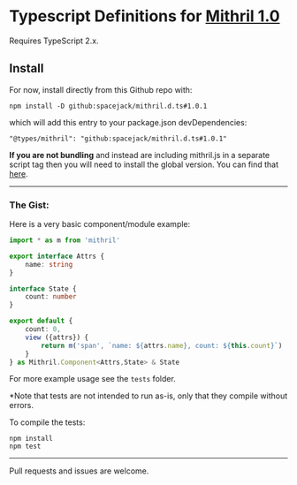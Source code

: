 # Typescript Definitions for [Mithril 1.0](https://github.com/lhorie/mithril.js)

Requires TypeScript 2.x.

## Install

For now, install directly from this Github repo with:

	npm install -D github:spacejack/mithril.d.ts#1.0.1

which will add this entry to your package.json devDependencies:

	"@types/mithril": "github:spacejack/mithril.d.ts#1.0.1"

**If you are not bundling** and instead are including mithril.js in a separate script tag then you will need to install the global version. You can find that [here](https://github.com/spacejack/mithril-global.d.ts).

---

### The Gist:

Here is a very basic component/module example:

```typescript
import * as m from 'mithril'

export interface Attrs {
	name: string
}

interface State {
	count: number
}

export default {
	count: 0,
	view ({attrs}) {
		return m('span', `name: ${attrs.name}, count: ${this.count}`)
	}
} as Mithril.Component<Attrs,State> & State
```

For more example usage see the `tests` folder.

*Note that tests are not intended to run as-is, only that they compile without errors.

To compile the tests:

	npm install
	npm test

---

Pull requests and issues are welcome.
